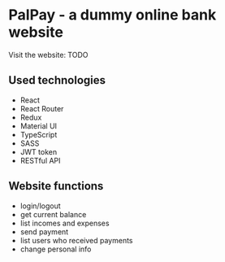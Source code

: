 # PalPay - a dummy online bank website

Visit the website: TODO

## Used technologies

- React
- React Router
- Redux
- Material UI
- TypeScript
- SASS
- JWT token
- RESTful API

## Website functions

- login/logout
- get current balance
- list incomes and expenses
- send payment
- list users who received payments
- change personal info
